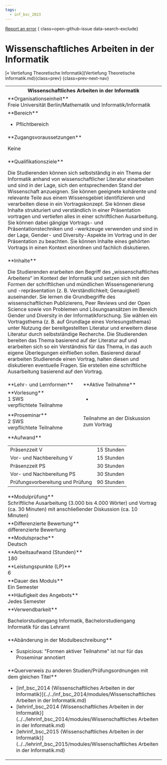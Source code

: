 ```yaml
---
tags:
  - inf_bsc_2023
---
```

[Report an error](https://github.com/SGSSGene/FUB-SUP/issues/new?title=Error%20in%20%22Wissenschaftliches%20Arbeiten%20in%20der%20Informatik%22&body=There%20seems%20to%20be%20an%20error%20in%20module%20%22Wissenschaftliches%20Arbeiten%20in%20der%20Informatik%22%2E%0A%0A%3CDescribe%20here%20a%20slightly%20more%20detailed%20description%20of%20what%20is%20wrong%3E&labels=bug)
{ class=open-github-issue data-search-exclude}

# Wissenschaftliches Arbeiten in der Informatik

[« Vertiefung Theoretische Informatik](Vertiefung Theoretische Informatik.md){class=prev}
{class=prev-next-nav}

<table markdown id="moduledesc">
<tr markdown class="moduledesc_head"><th colspan="2">Wissenschaftliches Arbeiten in der Informatik </th></tr>
<tr markdown><td colspan="2">**Organisationseinheit**   <br>Freie Universität Berlin/Mathematik und Informatik/Informatik</td></tr>

<tr markdown><td colspan="2">**Bereich**<br>


- Pflichtbereich

</td></tr>

<tr markdown><td colspan="2">**Zugangsvoraussetzungen** <br>

Keine


</td></tr>
<tr markdown><td colspan="2">**Qualifikationsziele**    <br>

Die Studierenden können sich selbstständig in ein Thema der Informatik
anhand von wissenschaftlicher Literatur einarbeiten und sind in der Lage,
sich den entsprechenden Stand der Wissenschaft anzueignen. Sie können
geeignete kohärente und relevante Teile aus einem Wissensgebiet
identifizieren und verarbeiten diese in ein Vortragskonzept. Sie können
diese Inhalte strukturiert und verständlich in einer Präsentation vortragen
und vertiefen alles in einer schriftlichen Ausarbeitung. Sie können dabei
gängige Vortrags- und Präsentationstechniken und -werkzeuge verwenden und
sind in der Lage, Gender- und Diversity-Aspekte im Vortrag und in der
Präsentation zu beachten. Sie können Inhalte eines gehörten Vortrags in
einen Kontext einordnen und fachlich diskutieren.


</td></tr>
<tr markdown><td colspan="2">**Inhalte**                <br>

Die Studierenden erarbeiten den Begriff des „wissenschaftliches Arbeitens“
im Kontext der Informatik und setzen sich mit den Formen der schriftlichen
und mündlichen Wissensgenerierung und -repräsentation (z. B.
Verständlichkeit; Genauigkeit) auseinander. Sie lernen die Grundbegriffe des
wissenschaftlichen Publizierens, Peer Reviews und der Open Science sowie von
Problemen und Lösungsansätzen im Bereich Gender und Diversity in der
Informatikforschung. Sie wählen ein Vortragsthema (z. B. auf Grundlage eines
Vorlesungsthemas) unter Nutzung der bereitgestellten Literatur und erweitern
diese Literatur durch selbstständige Recherche. Die Studierenden bereiten
das Thema basierend auf der Literatur auf und erarbeiten sich so ein
Verständnis für das Thema, in das auch eigene Überlegungen einfließen
sollen. Basierend darauf erarbeiten Studierende einen Vortrag, halten diesen
und diskutieren eventuelle Fragen. Sie erstellen eine schriftliche
Ausarbeitung basierend auf den Vortrag.


</td></tr>

<tr markdown><td>**Lehr- und Lernformen**</td><td>**Aktive Teilnahme**</td></tr>
<tr markdown><td> **Vorlesung** <br>1 SWS <br> verpflichtete Teilnahme</td><td>

-
</td></tr>
<tr markdown><td> **Proseminar** <br>2 SWS <br> verpflichtete Teilnahme</td><td>

Teilnahme an der Diskussion zum Vortrag
</td></tr>
<tr markdown><td colspan="2">**Aufwand**                <br>
<table class="aufwand_table">
<tr><td>Präsenzzeit V</td><td>15 Stunden</td></tr>
<tr><td>Vor- und Nachbereitung V</td><td>15 Stunden</td></tr>
<tr><td>Präsenzzeit PS</td><td>30 Stunden</td></tr>
<tr><td>Vor- und Nachbereitung PS</td><td>30 Stunden</td></tr>
<tr><td>Prüfungsvorbereitung und Prüfung</td><td>90 Stunden</td></tr>
</table>

</td></tr>
<tr markdown><td colspan="2">**Modulprüfung**             <br>Schriftliche Ausarbeitung (3.000 bis 4.000 Wörter) und Vortrag (ca. 30
Minuten) mit anschließender Diskussion (ca. 10 Minuten)


</td></tr>
<tr markdown><td colspan="2">**Differenzierte Bewertung** <br>differenzierte Bewertung

</td></tr>
<tr markdown><td colspan="2">**Modulsprache**             <br>Deutsch</td></tr>
<tr markdown><td colspan="2">**Arbeitsaufwand (Stunden)** <br>180</td></tr>
<tr markdown><td colspan="2">**Leistungspunkte (LP)**     <br>6</td></tr>
<tr markdown><td colspan="2">**Dauer des Moduls**         <br>Ein Semester</td></tr>
<tr markdown><td colspan="2">**Häufigkeit des Angebots**  <br>Jedes Semester</td></tr>
<tr markdown><td colspan="2">**Verwendbarkeit**           <br>

Bachelorstudiengang Informatik, Bachelorstudiengang Informatik für das
Lehramt


</td></tr>
<tr markdown><td colspan="2">**Abänderung in der Modulbeschreibung**<br>


- Suspicious: "Formen aktiver Teilnahme" ist nur für das Proseminar annotiert

</td></tr>

<tr markdown><td colspan="2">**Querverweis zu anderen Studien/Prüfungsordnungen mit dem gleichen Titel**<br>


- [inf_bsc_2014 (Wissenschaftliches Arbeiten in der Informatik)](../../inf_bsc_2014/modules/Wissenschaftliches Arbeiten in der Informatik.md)
- [lehrinf_bsc_2014 (Wissenschaftliches Arbeiten in der Informatik)](../../lehrinf_bsc_2014/modules/Wissenschaftliches Arbeiten in der Informatik.md)
- [lehrinf_bsc_2015 (Wissenschaftliches Arbeiten in der Informatik)](../../lehrinf_bsc_2015/modules/Wissenschaftliches Arbeiten in der Informatik.md)

</td></tr>

</table>
